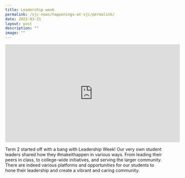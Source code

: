 ```yaml
---
title: Leadership week
permalink: /vjc-news/happenings-at-vjc/permalink/
date: 2022-03-21
layout: post
description: ""
image: ""
---
```

<iframe width="560" height="315" src="https://www.youtube.com/embed/AQLL5zGNKNY?controls=0" title="YouTube video player" frameborder="0" allow="accelerometer; autoplay; clipboard-write; encrypted-media; gyroscope; picture-in-picture" allowfullscreen></iframe>

Term 2 started off with a bang with Leadership Week! Our very own student leaders shared how they #makeithappen in various ways. From leading their peers in class, to college-wide initiatives, and serving the larger community. There are indeed various platforms and opportunities for our students to hone their leadership and create a vibrant and caring community.